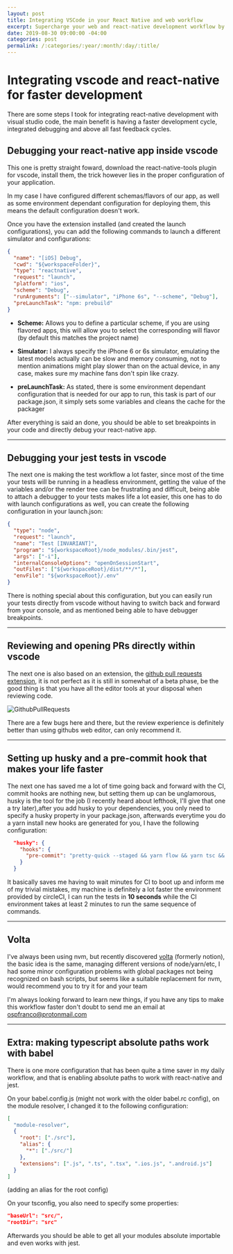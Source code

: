 ```yaml
---
layout: post
title: Integrating VSCode in your React Native and web workflow
excerpt: Supercharge your web and react-native development workflow by using a few plugins
date: 2019-08-30 09:00:00 -04:00
categories: post
permalink: /:categories/:year/:month/:day/:title/
---
```


# Integrating vscode and react-native for faster development

There are some steps I took for integrating react-native development with visual studio code, the main benefit is having a faster development cycle, integrated debugging and above all fast feedback cycles.

## Debugging your react-native app inside vscode

This one is pretty straight foward, download the react-native-tools plugin for vscode, install them, the trick however lies in the proper configuration of your application.

In my case I have configured different schemas/flavors of our app, as well as some environment dependant configuration for deploying them, this means the default configuration doesn't work.

Once you have the extension installed (and created the launch configurations), you can add the following commands to launch a different simulator and configurations:

```json
{
  "name": "[iOS] Debug",
  "cwd": "${workspaceFolder}",
  "type": "reactnative",
  "request": "launch",
  "platform": "ios",
  "scheme": "Debug",
  "runArguments": ["--simulator", "iPhone 6s", "--scheme", "Debug"],
  "preLaunchTask": "npm: prebuild"
}
```

- **Scheme:** Allows you to define a particular scheme, if you are using flavored apps, this will allow you to select the corresponding will flavor (by default this matches the project name)

- **Simulator:** I always specify the iPhone 6 or 6s simulator, emulating the latest models actually can be slow and memory consuming, not to mention animations might play slower than on the actual device, in any case, makes sure my machine fans don't spin like crazy.

- **preLaunchTask:** As stated, there is some environment dependant configuration that is needed for our app to run, this task is part of our package.json, it simply sets some variables and cleans the cache for the packager

After everything is said an done, you should be able to set breakpoints in your code and directly debug your react-native app.

---

## Debugging your jest tests in vscode

The next one is making the test workflow a lot faster, since most of the time your tests will be running in a headless environment, getting the value of the variables and/or the render tree can be frustrating and difficult, being able to attach a debugger to your tests makes life a lot easier, this one has to do with launch configurations as well, you can create the following configuration in your launch.json:

```json
{
  "type": "node",
  "request": "launch",
  "name": "Test [INVARIANT]",
  "program": "${workspaceRoot}/node_modules/.bin/jest",
  "args": ["-i"],
  "internalConsoleOptions": "openOnSessionStart",
  "outFiles": ["${workspaceRoot}/dist/**/*"],
  "envFile": "${workspaceRoot}/.env"
}
```

There is nothing special about this configuration, but you can easily run your tests directly from vscode without having to switch back and forward from your console, and as mentioned being able to have debugger breakpoints.

---

## Reviewing and opening PRs directly within vscode

The next one is also based on an extension, the [github pull requests extension](https://code.visualstudio.com/blogs/2018/09/10/introducing-github-pullrequests), it is not perfect as it is still in somewhat of a beta phase, be the good thing is that you have all the editor tools at your disposal when reviewing code.

![GithubPullRequests]({{site.url}}/assets/gh-pr.png "GithubPullRequests")

There are a few bugs here and there, but the review experience is definitely better than using githubs web editor, can only recommend it.

---

## Setting up husky and a pre-commit hook that makes your life faster

The next one has saved me a lot of time going back and forward with the CI, commit hooks are nothing new, but setting them up can be unglamorous, husky is the tool for the job (I recently heard about lefthook, I'll give that one a try later),after you add husky to your dependencies, you only need to specify a husky property in your package.json, afterwards everytime you do a yarn install new hooks are generated for you, I have the following configuration:

```json
  "husky": {
    "hooks": {
      "pre-commit": "pretty-quick --staged && yarn flow && yarn tsc && yarn test:invariant"
    }
  }
```

It basically saves me having to wait minutes for CI to boot up and inform me of my trivial mistakes, my machine is definitely a lot faster the environment provided by circleCI, I can run the tests in **10 seconds** while the CI environment takes at least 2 minutes to run the same sequence of commands.

---

## Volta

I've always been using nvm, but recently discovered [volta](https://volta.sh) (formerly notion), the basic idea is the same, managing different versions of node/yarn/etc, I had some minor configuration problems with global packages not being recognized on bash scripts, but seems like a suitable replacement for nvm, would recommend you to try it for and your team

I'm always looking forward to learn new things, if you have any tips to make this workflow faster don't doubt to send me an email at ospfranco@protonmail.com

---

## Extra: making typescript absolute paths work with babel

There is one more configuration that has been quite a time saver in my daily workflow, and that is enabling absolute paths to work with react-native and jest.

On your babel.config.js (might not work with the older babel.rc config), on the module resolver, I changed it to the following configuration:

```json
[
  "module-resolver",
  {
    "root": ["./src"],
    "alias": {
      "*": ["./src/"]
    },
    "extensions": [".js", ".ts", ".tsx", ".ios.js", ".android.js"]
  }
]
```

(adding an alias for the root config)

On your tsconfig, you also need to specify some properties:

```json
"baseUrl": "src/",
"rootDir": "src"
```

Afterwards you should be able to get all your modules absolute importable and even works with jest.
